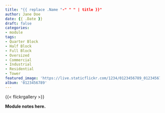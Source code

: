 ```yaml
---
title: "{{ replace .Name "-" " " | title }}"
author: Jane Doe
date: {{ .Date }}
draft: false
categories:
- module
tags:
- Quarter Block
- Half Block
- Full Block
- Oversized
- Commercial
- Industrial
- Residential
- Tower
featured_image: 'https://live.staticflickr.com/1234/0123456789_012345678_x.jpg'
album: '0123456789'
---
```


{{< flickrgallery >}}

**Module notes here.**
